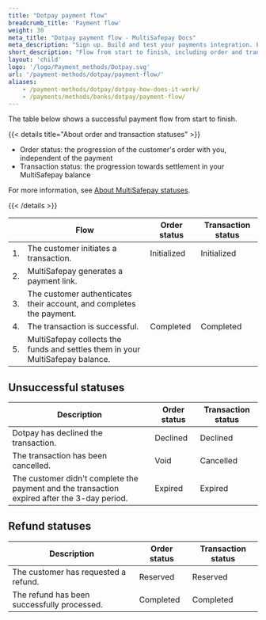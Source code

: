 ```yaml
---
title: "Dotpay payment flow"
breadcrumb_title: 'Payment flow'
weight: 30
meta_title: "Dotpay payment flow - MultiSafepay Docs"
meta_description: "Sign up. Build and test your payments integration. Explore our products and services. Use our API reference, SDKs, and wrappers. Get support."
short_description: "Flow from start to finish, including order and transaction status changes"
layout: 'child'
logo: '/logo/Payment_methods/Dotpay.svg'
url: '/payment-methods/dotpay/payment-flow/'
aliases: 
    - /payment-methods/dotpay/dotpay-how-does-it-work/
    - /payments/methods/banks/dotpay/payment-flow/
---
```


The table below shows a successful payment flow from start to finish.  

{{< details title="About order and transaction statuses" >}}

- Order status: the progression of the customer's order with you, independent of the payment
- Transaction status: the progression towards settlement in your MultiSafepay balance

For more information, see [About MultiSafepay statuses](/payments/multisafepay-statuses/).

{{< /details >}}

|   | Flow | Order status | Transaction status |
|---|---|---|---|
| 1. | The customer initiates a transaction. | Initialized | Initialized |
| 2. | MultiSafepay generates a payment link. |   |  |
| 3. | The customer authenticates their account, and completes the payment. | | |
| 4. | The transaction is successful. | Completed | Completed |
| 5. | MultiSafepay collects the funds and settles them in your MultiSafepay balance.| | |

## Unsuccessful statuses

| Description | Order status | Transaction status |
|---|---|---|
| Dotpay has declined the transaction. | Declined | Declined   |
| The transaction has been cancelled. | Void   | Cancelled   |
| The customer didn't complete the payment and the transaction expired after the 3-day period. | Expired | Expired |

## Refund statuses

| Description | Order status | Transaction status |
|---|---|---|
| The customer has requested a refund. | Reserved | Reserved |
| The refund has been successfully processed. | Completed | Completed |



